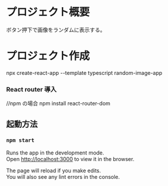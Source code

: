 # プロジェクト概要

ボタン押下で画像をランダムに表示する。

# プロジェクト作成

npx create-react-app --template typescript random-image-app

### React router 導入

//npm の場合
npm install react-router-dom

## 起動方法

### `npm start`

Runs the app in the development mode.\
Open [http://localhost:3000](http://localhost:3000) to view it in the browser.

The page will reload if you make edits.\
You will also see any lint errors in the console.
